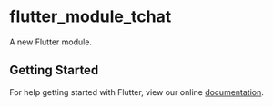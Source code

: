 # flutter_module_tchat

A new Flutter module.

## Getting Started

For help getting started with Flutter, view our online
[documentation](https://flutter.dev/).
